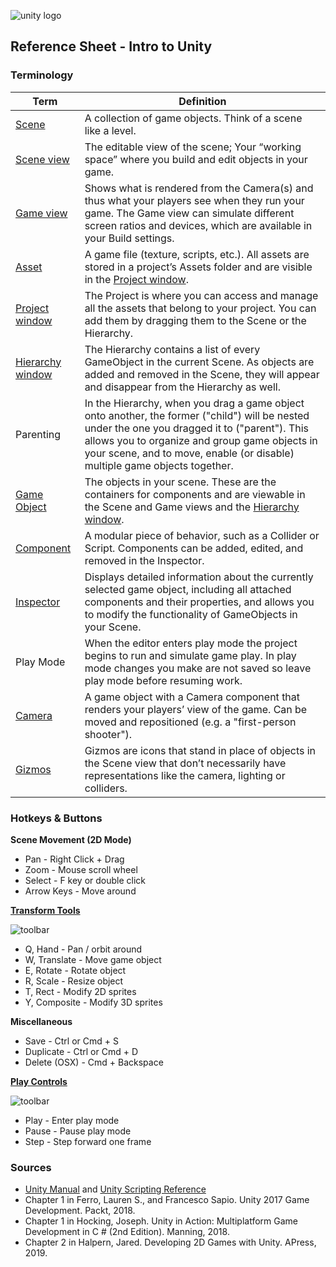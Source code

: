 

![unity logo](https://raw.githubusercontent.com/omundy/dig250-game-development/master/reference-sheets/images/unity-logo-293w.png)

## Reference Sheet - Intro to Unity 





### Terminology

Term | Definition
--- | ---
[Scene](https://docs.unity3d.com/Manual/CreatingScenes.html) | A collection of game objects. Think of a scene like a level.
[Scene view](https://docs.unity3d.com/Manual/UsingTheSceneView.html) | The editable view of the scene; Your “working space” where you build and edit objects in your game.
[Game view](https://docs.unity3d.com/Manual/GameView.html) | Shows what is rendered from the Camera(s) and thus what your players see when they run your game. The Game view can simulate different screen ratios and devices, which are available in your Build settings.
[Asset](https://docs.unity3d.com/Manual/AssetWorkflow.html) | A game file (texture, scripts, etc.). All assets are stored in a project’s Assets folder and are visible in the [Project window](https://docs.unity3d.com/Manual/ProjectView.html).
[Project window](https://docs.unity3d.com/Manual/ProjectView.html) | The Project is where you can access and manage all the assets that belong to your project. You can add them by dragging them to the Scene or the Hierarchy.
[Hierarchy window](https://docs.unity3d.com/Manual/Hierarchy.html) | The Hierarchy contains a list of every GameObject in the current Scene. As objects are added and removed in the Scene, they will appear and disappear from the Hierarchy as well.
Parenting | In the Hierarchy, when you drag a game object onto another, the former ("child") will be nested under the one you dragged it to ("parent"). This allows you to organize and group game objects in your scene, and to move, enable (or disable) multiple game objects together.
[Game Object](https://docs.unity3d.com/Manual/class-GameObject.html) | The objects in your scene. These are the containers for components and are viewable in the Scene and Game views and the [Hierarchy window](https://docs.unity3d.com/Manual/Hierarchy.html).
[Component](https://docs.unity3d.com/Manual/Components.html) | A modular piece of behavior, such as a Collider or Script. Components can be added, edited, and removed in the Inspector.
[Inspector](https://docs.unity3d.com/Manual/UsingTheInspector.html) | Displays detailed information about the currently selected game object, including all attached components and their properties, and allows you to modify the functionality of GameObjects in your Scene.
Play Mode | When the editor enters play mode the project begins to run and simulate game play. In play mode changes you make are not saved so leave play mode before resuming work.
[Camera](https://docs.unity3d.com/Manual/CamerasOverview.html) | A game object with a Camera component that renders your players’ view of the game. Can be moved and repositioned (e.g. a "first-person shooter").
[Gizmos](https://docs.unity3d.com/Manual/GizmosMenu.html) | Gizmos are icons that stand in place of objects in the Scene view that don’t necessarily have representations like the camera, lighting or colliders. 



### Hotkeys & Buttons


**Scene Movement (2D Mode)**
* Pan - Right Click + Drag
* Zoom - Mouse scroll wheel
* Select - F key or double click
* Arrow Keys - Move around

**[Transform Tools](https://docs.unity3d.com/Manual/SceneViewNavigation.html)** 

![toolbar](https://docs.unity3d.com/uploads/Main/UI-ViewTool.png)

* Q, Hand - Pan / orbit around
* W, Translate - Move game object
* E, Rotate - Rotate object
* R, Scale - Resize object
* T, Rect - Modify 2D sprites
* Y, Composite - Modify 3D sprites

**Miscellaneous**

* Save - Ctrl or Cmd + S
* Duplicate - Ctrl or Cmd + D
* Delete (OSX) - Cmd + Backspace

**[Play Controls](https://docs.unity3d.com/Manual/Toolbar.html)**

![toolbar](https://docs.unity3d.com/uploads/Main/Editor-PlayButtons.png)

* Play -  Enter play mode
* Pause - Pause play mode
* Step - Step forward one frame


### Sources
* [Unity Manual](https://docs.unity3d.com/Manual/index.html) and [Unity Scripting Reference](https://docs.unity3d.com/ScriptReference/index.html)
* Chapter 1 in Ferro, Lauren S., and Francesco Sapio. Unity 2017 Game Development. Packt, 2018.
* Chapter 1 in Hocking, Joseph. Unity in Action: Multiplatform Game Development in C # (2nd Edition). Manning, 2018. 
* Chapter 2 in Halpern, Jared. Developing 2D Games with Unity. APress, 2019. 









